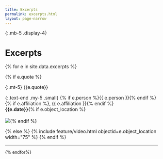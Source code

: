 ```yaml
---
title: Excerpts
permalink: excerpts.html
layout: page-narrow
---
```

<style>p{font-size:1.1em}</style>

{:.mb-5 .display-4}
# Excerpts

{% for e in site.data.excerpts %}

{% if e.quote %}

{:.mt-5}
{{e.quote}}


{:.text-end .my-5 .small}
{% if e.person %}{{ e.person }}{% endif %}{% if e.affiliation %}, {{ e.affiliation }}{% endif %}<br>**{{e.date}}**{% if e.object_location %}<br><br><a href="{{e.object_location | relative_url }}"><img class="img-fluid" src="{{e.object_location | relative_url }}" /></a>{% endif %}




{% else %}
{% include feature/video.html objectid=e.object_location width="75" %}
{% endif %}
<hr class="w-75 mx-auto text-center my-3">
{% endfor%}
